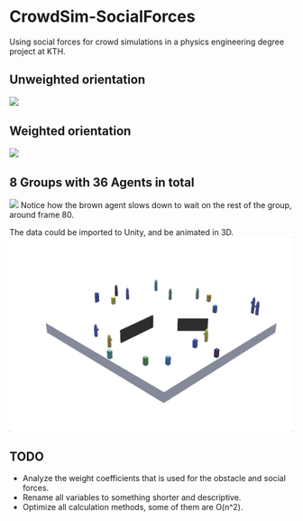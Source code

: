 # CrowdSim-SocialForces
Using social forces for crowd simulations in a physics engineering degree project at KTH.


## Unweighted orientation 
![](/images/31A_7G_UW.gif)
## Weighted orientation
![](/images/21A_7G_W.gif)


## 8 Groups with 36 Agents in total
![](/images/27A_8G.gif)
Notice how the brown agent slows down to wait on the rest of the group, around frame 80.





The data could be imported to Unity, and be animated in 3D.
![](/images/unitygif.gif)
## TODO
* Analyze the weight coefficients that is used for the obstacle and social forces.
* Rename all variables to something shorter and descriptive.
* Optimize all calculation methods, some of them are O(n^2).
